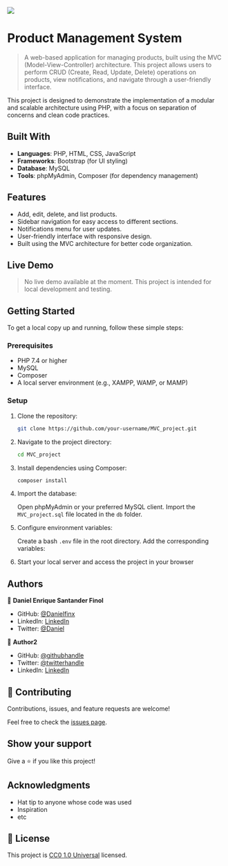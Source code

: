 ![](https://img.shields.io/badge/Uneweb-blue)

# Product Management System

> A web-based application for managing products, built using the MVC (Model-View-Controller) architecture. This project allows users to perform CRUD (Create, Read, Update, Delete) operations on products, view notifications, and navigate through a user-friendly interface.

<!-- ![screenshot](./app_screenshot.png) -->

This project is designed to demonstrate the implementation of a modular and scalable architecture using PHP, with a focus on separation of concerns and clean code practices.

## Built With

- **Languages**: PHP, HTML, CSS, JavaScript
- **Frameworks**: Bootstrap (for UI styling)
- **Database**: MySQL
- **Tools**: phpMyAdmin, Composer (for dependency management)

## Features

- Add, edit, delete, and list products.
- Sidebar navigation for easy access to different sections.
- Notifications menu for user updates.
- User-friendly interface with responsive design.
- Built using the MVC architecture for better code organization.

## Live Demo

> No live demo available at the moment. This project is intended for local development and testing.

## Getting Started

To get a local copy up and running, follow these simple steps:

### Prerequisites

- PHP 7.4 or higher
- MySQL
- Composer
- A local server environment (e.g., XAMPP, WAMP, or MAMP)

### Setup

1. Clone the repository:

   ```bash
   git clone https://github.com/your-username/MVC_project.git
   ```

2. Navigate to the project directory:

   ```bash
   cd MVC_project
   ```

3. Install dependencies using Composer:

   ```bash
   composer install
   ```

4. Import the database:

   Open phpMyAdmin or your preferred MySQL client.
   Import the `MVC_project.sql` file located in the `db` folder.

5. Configure environment variables:

   Create a bash `.env` file in the root directory.
   Add the corresponding variables:

6. Start your local server and access the project in your browser

## Authors

👤 **Daniel Enrique Santander Finol**

- GitHub: [@Danielfinx](https://github.com/Danielfinx)
- LinkedIn: [LinkedIn](https://www.linkedin.com/in/daniel-santander-ab260b228/)
- Twitter: [@Daniel](#)

👤 **Author2**

- GitHub: [@githubhandle](https://github.com/githubhandle)
- Twitter: [@twitterhandle](https://twitter.com/twitterhandle)
- LinkedIn: [LinkedIn](https://linkedin.com/linkedinhandle)

## 🤝 Contributing

Contributions, issues, and feature requests are welcome!

Feel free to check the [issues page](issues/).

## Show your support

Give a ⭐️ if you like this project!

## Acknowledgments

- Hat tip to anyone whose code was used
- Inspiration
- etc

## 📝 License

This project is [CC0 1.0 Universal](LICENSE) licensed.
